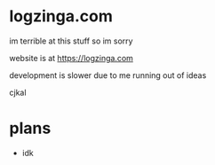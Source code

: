 # logzinga.com
im terrible at this stuff so im sorry 


website is at https://logzinga.com

development is slower due to me running out of ideas

cjkal


# plans
* idk
